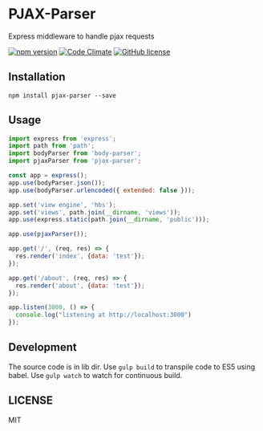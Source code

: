 # PJAX-Parser

Express middleware to handle pjax requests

[![npm version](https://badge.fury.io/js/pjax-parser.svg)](http://badge.fury.io/js/pjax-parser)
[![Code Climate](https://codeclimate.com/github/nmabhinandan/pjax-parser/badges/gpa.svg)](https://codeclimate.com/github/nmabhinandan/pjax-parser)
[![GitHub license](https://img.shields.io/github/license/mashape/apistatus.svg)](https://github.com/nmabhinandan/pjax-parser/blob/master/LICENSE)

## Installation
`npm install pjax-parser --save`

## Usage
```javascript
import express from 'express';
import path from 'path';
import bodyParser from 'body-parser';
import pjaxParser from 'pjax-parser';

const app = express();
app.use(bodyParser.json());
app.use(bodyParser.urlencoded({ extended: false }));

app.set('view engine', 'hbs');
app.set('views', path.join(__dirname, 'views'));
app.use(express.static(path.join(__dirname, 'public')));

app.use(pjaxParser());

app.get('/', (req, res) => {
  res.render('index', {data: 'test'});
});

app.get('/about', (req, res) => {
  res.render('about', {data: 'test'});
});

app.listen(3000, () => {
  console.log("listening at http://localhost:3000")
});
```

## Development
The source code is in lib dir. Use `gulp build` to transpile code to ES5 using babel. Use `gulp watch` to watch for continuous build.

## LICENSE
MIT
